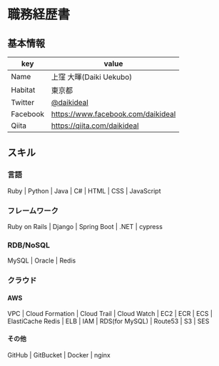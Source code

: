 # 職務経歴書

## 基本情報

|key|value|
|---|---|
|Name|上窪 大暉(Daiki Uekubo)|
|Habitat|東京都|
|Twitter|[@daikideal](https://twitter.com/daikideal)|
|Facebook|https://www.facebook.com/daikideal|
|Qiita|https://qiita.com/daikideal|

## スキル

### 言語

Ruby | Python | Java | C# | HTML | CSS | JavaScript

### フレームワーク

Ruby on Rails | Django | Spring Boot | .NET | cypress

### RDB/NoSQL

MySQL | Oracle | Redis

### クラウド

#### AWS

VPC | Cloud Formation | Cloud Trail | Cloud Watch | EC2 | ECR | ECS | ElastiCache Redis | ELB | IAM | RDS(for MySQL) | Route53 | S3 | SES 

#### その他

GitHub | GitBucket | Docker | nginx
